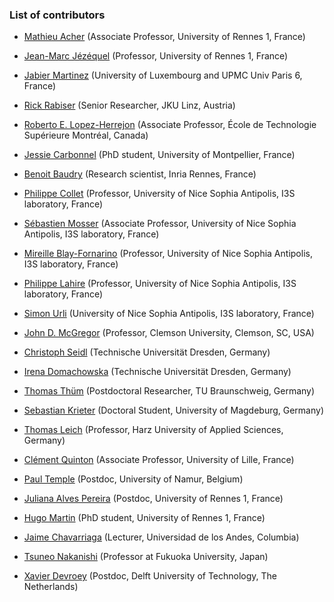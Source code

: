 ### List of contributors

* [Mathieu Acher](http://www.mathieuacher.com) (Associate Professor, University of Rennes 1, France)

* [Jean-Marc Jézéquel](https://people.irisa.fr/Jean-Marc.Jezequel/) (Professor, University of Rennes 1, France)

* [Jabier Martinez](http://sites.google.com/site/jabiermartinezwebsite) (University of Luxembourg and UPMC Univ Paris 6, France)

* [Rick Rabiser](http://mevss.jku.at/?page_id=57) (Senior Researcher, JKU Linz, Austria)

* [Roberto E. Lopez-Herrejon](https://www.etsmtl.ca/) (Associate Professor, École de Technologie Supérieure Montréal, Canada)

* [Jessie Carbonnel](https://www.lirmm.fr/users/utilisateurs-lirmm/jessie-carbonnel) (PhD student, University of Montpellier, France)

* [Benoit Baudry](http://people.rennes.inria.fr/Benoit.Baudry/) (Research scientist, Inria Rennes, France)

* [Philippe Collet](http://www.i3s.unice.fr/Philippe_Collet/) (Professor, University of Nice Sophia Antipolis, I3S laboratory, France)

* [Sébastien Mosser](http://www.i3s.unice.fr/~mosser/) (Associate Professor, University of Nice Sophia Antipolis, I3S laboratory, France)

* [Mireille Blay-Fornarino](http://mireilleblayfornarino.i3s.unice.fr/) (Professor, University of Nice Sophia Antipolis, I3S laboratory, France)

* [Philippe Lahire](http://www.i3s.unice.fr/~lahire/english/E-index.html) (Professor, University of Nice Sophia Antipolis, I3S laboratory, France)

* [Simon Urli](http://simonurli.fr/) (University of Nice Sophia Antipolis, I3S laboratory, France)

* [John D. McGregor](https://people.cs.clemson.edu/~johnmc/) (Professor, Clemson University, Clemson, SC, USA)

* [Christoph Seidl](https://www.tu-braunschweig.de/isf/team/seidl) (Technische Universität Dresden, Germany)

* [Irena Domachowska](https://tu-dresden.de/mn/psychologie/sozial/die-professur/beschaeftigte/irena-domachowska-msc) (Technische Universität Dresden, Germany)

* [Thomas Thüm](https://www.tu-braunschweig.de/isf/team/thuem) (Postdoctoral Researcher, TU Braunschweig, Germany)

* [Sebastian Krieter](http://wwwiti.cs.uni-magdeburg.de/~krieter/) (Doctoral Student, University of Magdeburg, Germany)

* [Thomas Leich](https://www.hs-harz.de/tleich/zur-person/) (Professor, Harz University of Applied Sciences, Germany)

* [Clément Quinton](https://clementquinton.github.io/) (Associate Professor, University of Lille, France) 

* [Paul Temple](https://templep.github.io/) (Postdoc, University of Namur, Belgium) 

* [Juliana Alves Pereira](https://scholar.google.de/citations?user=mCaYwHAAAAAJ&hl=en) (Postdoc, University of Rennes 1, France)

* [Hugo Martin]() (PhD student, University of Rennes 1, France)

* [Jaime Chavarriaga](https://scholar.google.com/citations?user=lAB2W-IAAAAJ&hl=es) (Lecturer, Universidad de los Andes, Columbia)

* [Tsuneo Nakanishi](https://dblp.uni-trier.de/pers/hd/n/Nakanishi:Tsuneo) (Professor at Fukuoka University, Japan)

* [Xavier Devroey](http://xdevroey.be) (Postdoc, Delft University of Technology, The Netherlands)


